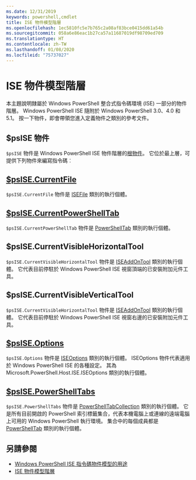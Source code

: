 ```yaml
---
ms.date: 12/31/2019
keywords: powershell,cmdlet
title: ISE 物件模型階層
ms.openlocfilehash: 1ec5810fc5e7b765c2a08af83bce0415dd61a54b
ms.sourcegitcommit: 058a6e86eac1b27ca57a11687019df98709ed709
ms.translationtype: HT
ms.contentlocale: zh-TW
ms.lasthandoff: 01/08/2020
ms.locfileid: "75737027"
---
```

# <a name="the-ise-object-model-hierarchy"></a>ISE 物件模型階層

本主題說明隸屬於 Windows PowerShell 整合式指令碼環境 (ISE) 一部分的物件階層。 Windows PowerShell ISE 隨附於 Windows PowerShell 3.0、4.0 和 5.1。 按一下物件，即會帶領您進入定義物件之類別的參考文件。

## <a name="psise-object"></a>$psISE 物件

`$psISE` 物件是 Windows PowerShell ISE 物件階層的[根物件](The-ObjectModelRoot-Object.md)。 它位於最上層，可提供下列物件來編寫指令碼︰

## <a name="psisecurrentfilethe-isefile-objectmd"></a>[$psISE.CurrentFile](The-ISEFile-Object.md)

`$psISE.CurrentFile` 物件是 [ISEFile](The-ISEFile-Object.md) 類別的執行個體。

## <a name="psisecurrentpowershelltabthe-powershelltab-objectmd"></a>[$psISE.CurrentPowerShellTab](The-PowerShellTab-Object.md)

`$psISE.CurrentPowerShellTab` 物件是 [PowerShellTab](The-PowerShellTab-Object.md) 類別的執行個體。

## <a name="psisecurrentvisiblehorizontaltool"></a>$psISE.CurrentVisibleHorizontalTool

`$psISE.CurrentVisibleHorizontalTool` 物件是 [ISEAddOnTool](The-ISEAddOnTool-Object.md) 類別的執行個體。 它代表目前停駐於 Windows PowerShell ISE 視窗頂端的已安裝附加元件工具。

## <a name="psisecurrentvisibleverticaltool"></a>$psISE.CurrentVisibleVerticalTool

`$psISE.CurrentVisibleHorizontalTool` 物件是 [ISEAddOnTool](The-ISEAddOnTool-Object.md) 類別的執行個體。 它代表目前停駐於 Windows PowerShell ISE 視窗右邊的已安裝附加元件工具。

## <a name="psiseoptionsthe-iseoptions-objectmd"></a>[$psISE.Options](The-ISEOptions-Object.md)

`$psISE.Options` 物件是 [ISEOptions](The-ISEOptions-Object.md) 類別的執行個體。 ISEOptions 物件代表適用於 Windows PowerShell ISE 的各種設定。 其為 Microsoft.PowerShell.Host.ISE.ISEOptions 類別的執行個體。

## <a name="psisepowershelltabsthe-powershelltabcollection-objectmd"></a>[$psISE.PowerShellTabs](The-PowerShellTabCollection-Object.md)

`$psISE.PowerShellTabs` 物件是 [PowerShellTabCollection](The-PowerShellTabCollection-Object.md) 類別的執行個體。 它是所有目前開啟的 PowerShell 索引標籤集合，代表本機電腦上或連線的遠端電腦上可用的 Windows PowerShell 執行環境。 集合中的每個成員都是 [PowerShellTab](The-PowerShellTab-Object.md) 類別的執行個體。

## <a name="see-also"></a>另請參閱

- [Windows PowerShell ISE 指令碼物件模型的用途](Purpose-of-the-Windows-PowerShell-ISE-Scripting-Object-Model.md)
- [ISE 物件模型階層](The-ISE-Object-Model-Hierarchy.md)
